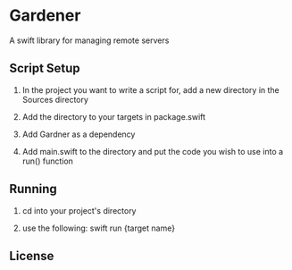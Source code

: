 # Gardener

A swift library for managing remote servers

## Script Setup

1) In the project you want to write a script for, add a new directory in the Sources directory

2) Add the directory to your targets in package.swift

3) Add Gardner as a dependency

4) Add main.swift to the directory and put the code you wish to use into a run() function

## Running

1) cd into your project's directory

2) use the following:
swift run {target name}

## License

